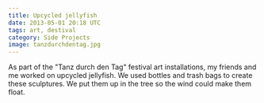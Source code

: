 ```yaml
---
title: Upcycled jellyfish
date: 2013-05-01 20:18 UTC
tags: art, destival
category: Side Projects
image: tanzdurchdentag.jpg
---
```


As part of the "Tanz durch den Tag" festival art installations, my friends and me worked on upcycled jellyfish. We used bottles and trash bags to create these sculptures. We put them up in the tree so the wind could make them float.
